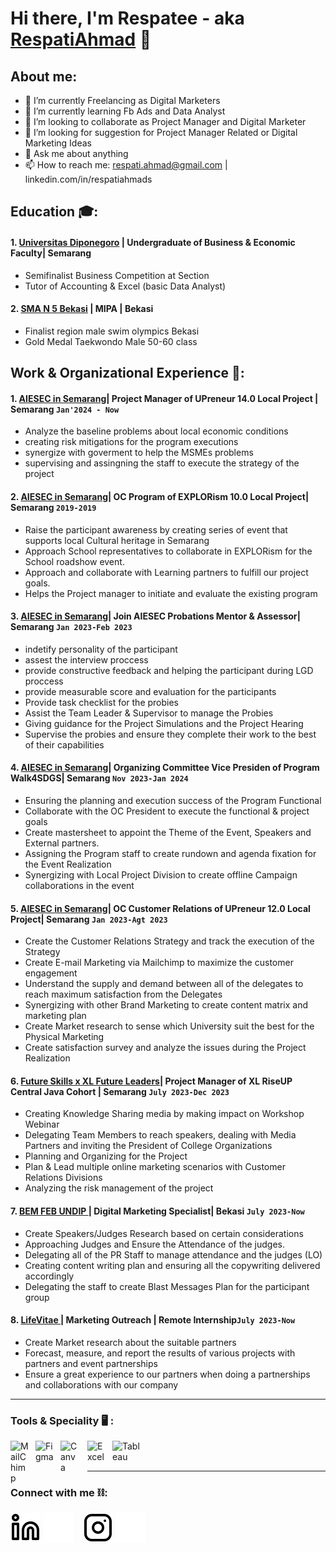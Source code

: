 # Hi there, I'm Respatee - aka [RespatiAhmad](https://linkedin.com/in/respatiahmads) 👋
## About me:
- 🔭 I’m currently Freelancing as Digital Marketers
- 🌱 I’m currently learning Fb Ads and Data Analyst
- 👯 I’m looking to collaborate as Project Manager and Digital Marketer
- 🤔 I’m looking for suggestion for Project Manager Related or Digital Marketing Ideas
- 💬 Ask me about anything
- 📫 How to reach me: respati.ahmad@gmail.com | linkedin.com/in/respatiahmads

## Education 🎓:

#### 1. [Universitas Diponegoro](https://www.undip.ac.id/language/en/home) | Undergraduate of Business & Economic Faculty| Semarang 
   - Semifinalist Business Competition at Section
   - Tutor of Accounting & Excel (basic Data Analyst)
 #### 2. [SMA N 5 Bekasi](https://sman5kotabekasi.sch.id) | MIPA | Bekasi
   - Finalist region male swim olympics Bekasi
   - Gold Medal Taekwondo Male 50-60 class

## Work & Organizational Experience 💼:
#### 1. [AIESEC in Semarang](https://aiesec.or.id/join-aiesec/)| Project Manager of UPreneur 14.0 Local Project | Semarang `Jan'2024 - Now`
   - Analyze the baseline problems about local economic conditions
   - creating risk mitigations for the program executions
   - synergize with goverment to help the MSMEs problems
   - supervising and assingning the staff to execute the strategy of the project
#### 2. [AIESEC in Semarang](https://aiesec.or.id/join-aiesec/)| OC Program of EXPLORism 10.0 Local Project| Semarang `2019-2019`
   -  Raise the participant awareness by creating series of event that supports local Cultural heritage in Semarang
   -  Approach School representatives to collaborate in EXPLORism for the School roadshow event.
   -  Approach and collaborate with Learning partners to fulfill our project goals.
   -  Helps the Project manager to initiate and evaluate the existing program
#### 3. [AIESEC in Semarang](https://aiesec.or.id/join-aiesec/)| Join AIESEC Probations Mentor & Assessor| Semarang `Jan 2023-Feb 2023`
   -  indetify personality of the participant
   -  assest the interview proccess
   -  provide constructive feedback and helping the participant during LGD proccess
   -  provide measurable score and evaluation for the participants
   -   Provide task checklist for the probies
   -   Assist the Team Leader & Supervisor to manage the Probies
   -   Giving guidance for the Project Simulations and the Project Hearing
   -   Supervise the probies and ensure they complete their work to the best of their capabilities
#### 4. [AIESEC in Semarang](https://aiesec.or.id/join-aiesec/)| Organizing Committee Vice Presiden of Program Walk4SDGS| Semarang `Nov 2023-Jan 2024`
   - Ensuring the planning and execution success of the Program Functional
   - Collaborate with the OC President to execute the functional & project goals
   - Create mastersheet to appoint the Theme of the Event, Speakers and External partners.
   - Assigning the Program staff to create rundown and agenda fixation for the Event Realization
   - Synergizing with Local Project Division to create offline Campaign collaborations in the event
#### 5. [AIESEC in Semarang](https://aiesec.or.id/join-aiesec/)| OC Customer Relations of UPreneur 12.0 Local Project| Semarang `Jan 2023-Agt 2023`
   - Create the Customer Relations Strategy and track the execution of the Strategy
   - Create E-mail Marketing via Mailchimp to maximize the customer engagement
   - Understand the supply and demand between all of the delegates to reach maximum satisfaction from the Delegates
   - Synergizing with other Brand Marketing to create content matrix and marketing plan
   - Create Market research to sense which University suit the best for the Physical Marketing
   - Create satisfaction survey and analyze the issues during the Project Realization
#### 6. [Future Skills x XL Future Leaders](https://futureskills.id/)| Project Manager of XL RiseUP Central Java Cohort | Semarang `July 2023-Dec 2023`
  - Creating Knowledge Sharing media by making impact on Workshop Webinar
  - Delegating Team Members to reach speakers, dealing with Media Partners and inviting the President of College Organizations
  - Planning and Organizing for the Project
  - Plan & Lead multiple online marketing scenarios with Customer Relations Divisions
  - Analyzing the risk management of the project
#### 7. [BEM FEB UNDIP ](https://www.instagram.com/bemfeb.undip/)| Digital Marketing Specialist| Bekasi `July 2023-Now`
  - Create Speakers/Judges Research based on certain considerations
  - Approaching Judges and Ensure the Attendance of the judges.
  - Delegating all of the PR Staff to manage attendance and the judges (LO)
  - Creating content writing plan and ensuring all the copywriting delivered accordingly
  - Delegating the staff to create Blast Messages Plan for the participant group
#### 8. [LifeVitae ](https://www.linkedin.com/company/lifevitae/?originalSubdomain=id)| Marketing Outreach | Remote Internship`July 2023-Now`
   - Create Market research about the suitable partners 
   - Forecast, measure, and report the results of various projects with partners and event partnerships
   - Ensure a great experience to our partners when doing a partnerships and collaborations with our company

---

### Tools & Speciality 🖥️ :


[<img align="left" alt="MailChimp" width="30px" src="https://th.bing.com/th/id/OIP.Bb1eCahtTOW6h0PKnTEj3AHaHa?rs=1&pid=ImgDetMain" style="padding-right:10px;" />][webdev]
[<img align="left" alt="Figma" width="30px" src="https://icon-icons.com/icons2/2429/PNG/512/figma_logo_icon_147289.png" style="padding-right:10px;" />][webdev]
[<img align="left" alt="Canva" width="30px" src="https://freelogopng.com/images/all_img/1656733807canva-icon-png.png" style="padding-right:13px;" />][webdev]
[<img align="left" alt="Excel" width="30px" src="https://is2-ssl.mzstatic.com/image/thumb/Purple126/v4/a8/fd/5a/a8fd5a84-c6f1-355f-3b9f-6e86598efaa3/XCEL.png/1200x630bb.png" style="padding-right:10px;" />][webdev]
[<img align="left" alt="Tableau" width="50px" src="https://logos-world.net/wp-content/uploads/2021/10/Tableau-Symbol.png" style="padding-right:10px;" />][webdev]

<br />
<br />

---
### Connect with me ⛓️:


[![website](./img/linkedin-light.svg)](https://www.linkedin.com/in/respatiahmads#gh-light-mode-only)
[![website](./img/linkedin-dark.svg)](https://www.linkedin.com/in/respatiahmads#gh-dark-mode-only)
&nbsp;&nbsp;
[![website](./img/instagram-light.svg)](https://www.instagram.com/respatiahmad/#gh-light-mode-only)
[![website](./img/instagram-dark.svg)](https://www.instagram.com/respatiahmad/#gh-dark-mode-only)



[webdev]: https://github.com/vincentwidyan/vincentwidyan

